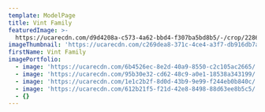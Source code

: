 ```yaml
---
template: ModelPage
title: Vint Family
featuredImage: >-
  https://ucarecdn.com/d9d4208a-c573-4a62-bbd4-f307ba5bd8b5/-/crop/2286x1254/75,0/-/preview/
imageThumbnail: 'https://ucarecdn.com/c269dea8-371c-4ce4-a3f7-db916db7a83b/'
firstName: Vint Family
imagePortfolio:
  - image: 'https://ucarecdn.com/6b4526ec-8e2d-40a9-8550-c2c105ac2665/'
  - image: 'https://ucarecdn.com/95b30e32-cd62-48c9-a0e1-18538a343199/'
  - image: 'https://ucarecdn.com/1e1c2b2f-8d0d-43b9-9e99-f244eb0b840c/'
  - image: 'https://ucarecdn.com/612b21f5-f21d-42e8-8498-88d63ee8b5c5/'
  - {}
---
```


